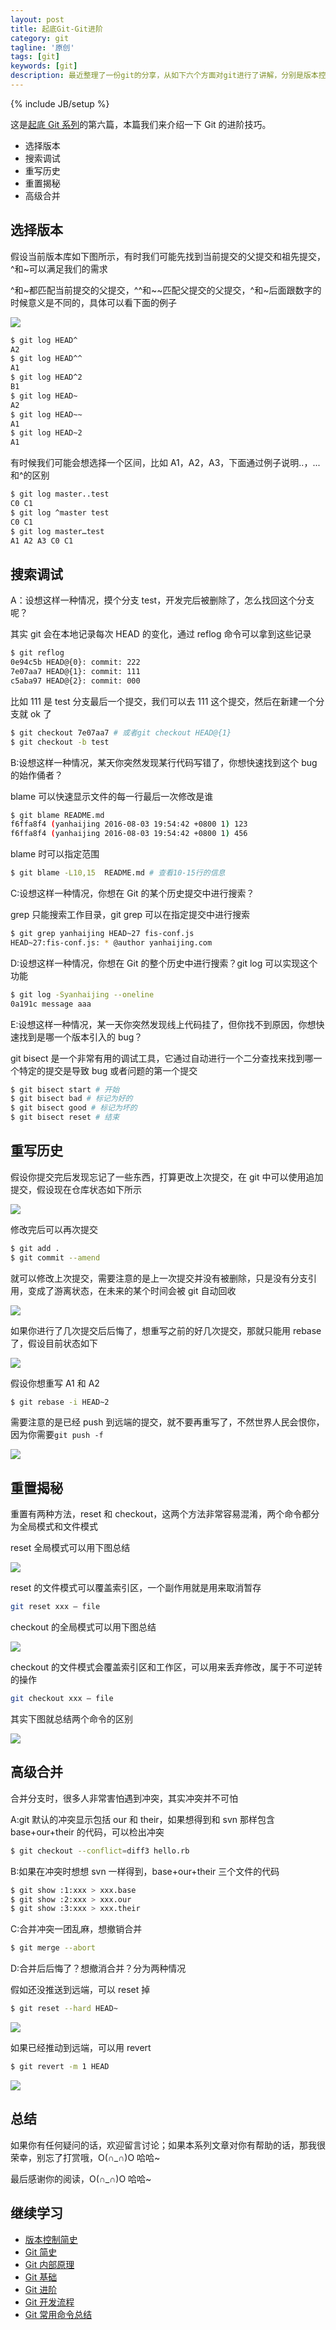 ```yaml
---
layout: post
title: 起底Git-Git进阶
category: git
tagline: '原创'
tags: [git]
keywords: [git]
description: 最近整理了一份git的分享，从如下六个方面对git进行了讲解，分别是版本控制简史，Git简史，Git内部原理，Git基础，Git进阶，Git开发流程
---
```


{% include JB/setup %}

这是[起底 Git 系列](http://yanhaijing.com/git/2017/01/19/deep-git-0/)的第六篇，本篇我们来介绍一下 Git 的进阶技巧。

- 选择版本
- 搜索调试
- 重写历史
- 重置揭秘
- 高级合并

## 选择版本

假设当前版本库如下图所示，有时我们可能先找到当前提交的父提交和祖先提交，^和~可以满足我们的需求

^和~都匹配当前提交的父提交，^^和~~匹配父提交的父提交，^和~后面跟数字的时候意义是不同的，具体可以看下面的例子

![]({{BLOG_IMG}}475.png)

```bash
$ git log HEAD^
A2
$ git log HEAD^^
A1
$ git log HEAD^2
B1
$ git log HEAD~
A2
$ git log HEAD~~
A1
$ git log HEAD~2
A1
```

有时候我们可能会想选择一个区间，比如 A1，A2，A3，下面通过例子说明..，...和^的区别

```bash
$ git log master..test
C0 C1
$ git log ^master test
C0 C1
$ git log master…test
A1 A2 A3 C0 C1
```

## 搜索调试

A：设想这样一种情况，摸个分支 test，开发完后被删除了，怎么找回这个分支呢？

其实 git 会在本地记录每次 HEAD 的变化，通过 reflog 命令可以拿到这些记录

```bash
$ git reflog
0e94c5b HEAD@{0}: commit: 222
7e07aa7 HEAD@{1}: commit: 111
c5aba97 HEAD@{2}: commit: 000
```

比如 111 是 test 分支最后一个提交，我们可以去 111 这个提交，然后在新建一个分支就 ok 了

```bash
$ git checkout 7e07aa7 # 或者git checkout HEAD@{1}
$ git checkout -b test
```

B:设想这样一种情况，某天你突然发现某行代码写错了，你想快速找到这个 bug 的始作俑者？

blame 可以快速显示文件的每一行最后一次修改是谁

```bash
$ git blame README.md
f6ffa8f4 (yanhaijing 2016-08-03 19:54:42 +0800 1) 123
f6ffa8f4 (yanhaijing 2016-08-03 19:54:42 +0800 1) 456
```

blame 时可以指定范围

```bash
$ git blame -L10,15  README.md # 查看10-15行的信息
```

C:设想这样一种情况，你想在 Git 的某个历史提交中进行搜索？

grep 只能搜索工作目录，git grep 可以在指定提交中进行搜索

```bash
$ git grep yanhaijing HEAD~27 fis-conf.js
HEAD~27:fis-conf.js: * @author yanhaijing.com
```

D:设想这样一种情况，你想在 Git 的整个历史中进行搜索？git log 可以实现这个功能

```bash
$ git log -Syanhaijing --oneline
0a191c message aaa
```

E:设想这样一种情况，某一天你突然发现线上代码挂了，但你找不到原因，你想快速找到是哪一个版本引入的 bug？

git bisect 是一个非常有用的调试工具，它通过自动进行一个二分查找来找到哪一个特定的提交是导致 bug 或者问题的第一个提交

```bash
$ git bisect start # 开始
$ git bisect bad # 标记为好的
$ git bisect good # 标记为坏的
$ git bisect reset # 结束
```

## 重写历史

假设你提交完后发现忘记了一些东西，打算更改上次提交，在 git 中可以使用追加提交，假设现在仓库状态如下所示

![]({{BLOG_IMG}}476.png)

修改完后可以再次提交

```bash
$ git add .
$ git commit --amend
```

就可以修改上次提交，需要注意的是上一次提交并没有被删除，只是没有分支引用，变成了游离状态，在未来的某个时间会被 git 自动回收

![]({{BLOG_IMG}}477.png)

如果你进行了几次提交后后悔了，想重写之前的好几次提交，那就只能用 rebase 了，假设目前状态如下

![]({{BLOG_IMG}}478.png)

假设你想重写 A1 和 A2

```bash
$ git rebase -i HEAD~2
```

需要注意的是已经 push 到远端的提交，就不要再重写了，不然世界人民会恨你，因为你需要`git push -f`

![]({{BLOG_IMG}}479.png)

## 重置揭秘

重置有两种方法，reset 和 checkout，这两个方法非常容易混淆，两个命令都分为全局模式和文件模式

reset 全局模式可以用下图总结

![]({{BLOG_IMG}}483.png)

reset 的文件模式可以覆盖索引区，一个副作用就是用来取消暂存

```bash
git reset xxx – file
```

checkout 的全局模式可以用下图总结

![]({{BLOG_IMG}}484.png)

checkout 的文件模式会覆盖索引区和工作区，可以用来丢弃修改，属于不可逆转的操作

```bash
git checkout xxx – file
```

其实下图就总结两个命令的区别

![]({{BLOG_IMG}}482.png)

## 高级合并

合并分支时，很多人非常害怕遇到冲突，其实冲突并不可怕

A:git 默认的冲突显示包括 our 和 their，如果想得到和 svn 那样包含 base+our+their 的代码，可以检出冲突

```bash
$ git checkout --conflict=diff3 hello.rb
```

B:如果在冲突时想想 svn 一样得到，base+our+their 三个文件的代码

```bash
$ git show :1:xxx > xxx.base
$ git show :2:xxx > xxx.our
$ git show :3:xxx > xxx.their
```

C:合并冲突一团乱麻，想撤销合并

```bash
$ git merge --abort
```

D:合并后后悔了？想撤消合并？分为两种情况

假如还没推送到远端，可以 reset 掉

```bash
$ git reset --hard HEAD~
```

![]({{BLOG_IMG}}480.png)

如果已经推动到远端，可以用 revert

```bash
$ git revert -m 1 HEAD
```

![]({{BLOG_IMG}}481.png)

## 总结

如果你有任何疑问的话，欢迎留言讨论；如果本系列文章对你有帮助的话，那我很荣幸，别忘了打赏哦，O(∩_∩)O 哈哈~

最后感谢你的阅读，O(∩_∩)O 哈哈~

## 继续学习

- [版本控制简史](http://yanhaijing.com/git/2017/01/19/deep-git-1/)
- [Git 简史](http://yanhaijing.com/git/2017/01/19/deep-git-2/)
- [Git 内部原理](http://yanhaijing.com/git/2017/02/08/deep-git-3/)
- [Git 基础](http://yanhaijing.com/git/2017/02/09/deep-git-4/)
- [Git 进阶](http://yanhaijing.com/git/2017/02/09/deep-git-5/)
- [Git 开发流程](http://yanhaijing.com/git/2017/02/09/deep-git-6/)
- [Git 常用命令总结](http://yanhaijing.com/git/2014/11/01/my-git-note/)
